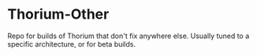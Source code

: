 # Thorium-Other
Repo for builds of Thorium that don't fix anywhere else. Usually tuned to a specific architecture, or for beta builds.
